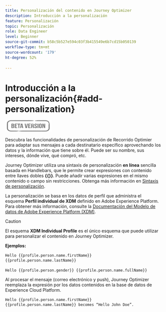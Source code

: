 ```yaml
---
title: Personalización del contenido en Journey Optimizer
description: Introducción a la personalización
feature: Personalización
topic: Personalización
role: Data Engineer
level: Beginner
source-git-commit: b58c5b527e594c03f3b415549e6b7cd15b050139
workflow-type: tm+mt
source-wordcount: '179'
ht-degree: 52%

---
```


# Introducción a la personalización{#add-personalization}

![](../assets/do-not-localize/badge.png)

Descubra las funcionalidades de personalización de Recorrido Optimier para adaptar sus mensajes a cada destinatario específico aprovechando los datos y la información que tiene sobre él. Puede ser su nombre, sus intereses, dónde vive, qué compró, etc.

Journey Optimizer utiliza una sintaxis de personalización **en línea** sencilla basada en Handlebars, que le permite crear expresiones con contenido entre llaves dobles **{{}}**. Puede añadir varias expresiones en el mismo contenido o campo sin restricciones. Obtenga más información en [Sintaxis de personalización](personalization-syntax.md).

La personalización se basa en los datos de perfil que administra el esquema **Perfil individual de XDM** definido en Adobe Experience Platform. Para obtener más información, consulte la [Documentación del Modelo de datos de Adobe Experience Platform (XDM)](https://experienceleague.adobe.com/docs/experience-platform/xdm/home.html?lang=es).

>[!CAUTION]
>El esquema **XDM Individual Profile** es el único esquema que puede utilizar para personalizar el contenido en Journey Optimizer.

**Ejemplos:**

```
Hello {{profile.person.name.firstName}} {{profile.person.name.lastName}}

Hello {{profile.person.gender}} {{profile.person.name.fullName}}
```

Al procesar el mensaje (correo electrónico y push), Journey Optimizer reemplaza la expresión por los datos contenidos en la base de datos de Experience Cloud Platform.

```
Hello {{profile.person.name.firstName}} {{profile.person.name.lastName}} becomes “Hello John Doe”.
```
